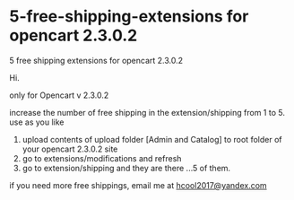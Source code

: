 # 5-free-shipping-extensions for opencart 2.3.0.2
5 free shipping extensions for opencart 2.3.0.2


Hi.

only for Opencart v 2.3.0.2

increase the number of free shipping in the extension/shipping  from 1 to 5. use as you like

1. upload contents of upload folder  [Admin and Catalog] to root folder of your opencart 2.3.0.2 site
2. go to extensions/modifications and refresh
3.  go to extension/shipping  and they are there ...5 of them.

if you need more free shippings, email me at hcool2017@yandex.com

